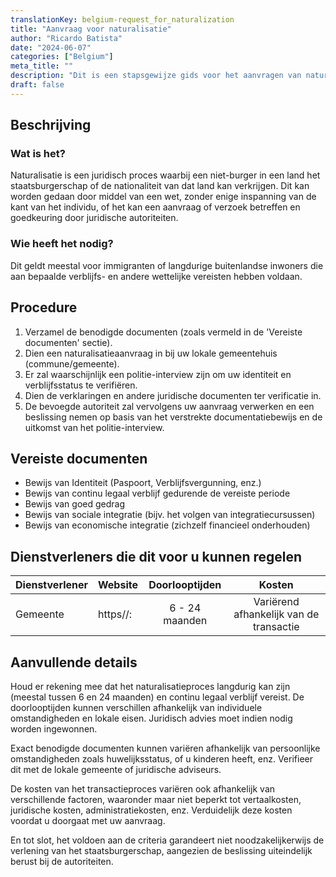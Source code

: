 ```yaml
---
translationKey: belgium-request_for_naturalization
title: "Aanvraag voor naturalisatie"
author: "Ricardo Batista"
date: "2024-06-07"
categories: ["Belgium"]
meta_title: ""
description: "Dit is een stapsgewijze gids voor het aanvragen van naturalisatie in België, gebaseerd op betrouwbare first-hand accounts."
draft: false
---
```


## Beschrijving
### Wat is het?
Naturalisatie is een juridisch proces waarbij een niet-burger in een land het staatsburgerschap of de nationaliteit van dat land kan verkrijgen. Dit kan worden gedaan door middel van een wet, zonder enige inspanning van de kant van het individu, of het kan een aanvraag of verzoek betreffen en goedkeuring door juridische autoriteiten.

### Wie heeft het nodig?
Dit geldt meestal voor immigranten of langdurige buitenlandse inwoners die aan bepaalde verblijfs- en andere wettelijke vereisten hebben voldaan.

## Procedure
1. Verzamel de benodigde documenten (zoals vermeld in de 'Vereiste documenten' sectie).
2. Dien een naturalisatieaanvraag in bij uw lokale gemeentehuis (commune/gemeente).
3. Er zal waarschijnlijk een politie-interview zijn om uw identiteit en verblijfsstatus te verifiëren.
4. Dien de verklaringen en andere juridische documenten ter verificatie in. 
5. De bevoegde autoriteit zal vervolgens uw aanvraag verwerken en een beslissing nemen op basis van het verstrekte documentatiebewijs en de uitkomst van het politie-interview.

## Vereiste documenten
- Bewijs van Identiteit (Paspoort, Verblijfsvergunning, enz.)
- Bewijs van continu legaal verblijf gedurende de vereiste periode
- Bewijs van goed gedrag
- Bewijs van sociale integratie (bijv. het volgen van integratiecursussen)
- Bewijs van economische integratie (zichzelf financieel onderhouden)

## Dienstverleners die dit voor u kunnen regelen

| Dienstverlener  |     Website     |     Doorlooptijden    |       Kosten      |
| --------------- | --------------- |  :-------------:      | :-------------:    |
| Gemeente        |  https//:       |  6 - 24 maanden       | Variërend afhankelijk van de transactie |

## Aanvullende details
Houd er rekening mee dat het naturalisatieproces langdurig kan zijn (meestal tussen 6 en 24 maanden) en continu legaal verblijf vereist. De doorlooptijden kunnen verschillen afhankelijk van individuele omstandigheden en lokale eisen. Juridisch advies moet indien nodig worden ingewonnen.

Exact benodigde documenten kunnen variëren afhankelijk van persoonlijke omstandigheden zoals huwelijksstatus, of u kinderen heeft, enz. Verifieer dit met de lokale gemeente of juridische adviseurs.

De kosten van het transactieproces variëren ook afhankelijk van verschillende factoren, waaronder maar niet beperkt tot vertaalkosten, juridische kosten, administratiekosten, enz. Verduidelijk deze kosten voordat u doorgaat met uw aanvraag.

En tot slot, het voldoen aan de criteria garandeert niet noodzakelijkerwijs de verlening van het staatsburgerschap, aangezien de beslissing uiteindelijk berust bij de autoriteiten.